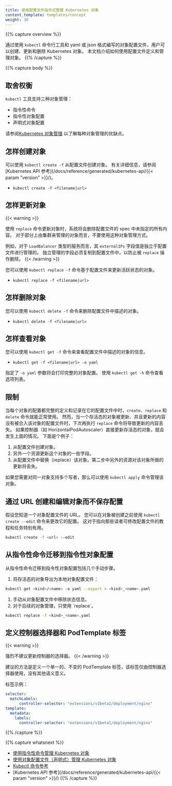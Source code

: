 ```yaml
---
title: 使用配置文件指令式管理 Kubernetes 对象
content_template: templates/concept
weight: 30
---
```


<!--
---
title: Imperative Management of Kubernetes Objects Using Configuration Files
content_template: templates/concept
weight: 30
---
-->

{{% capture overview %}}
<!--
Kubernetes objects can be created, updated, and deleted by using the `kubectl`
command-line tool along with an object configuration file written in YAML or JSON.
This document explains how to define and manage objects using configuration files.
-->
通过使用 `kubectl` 命令行工具和 yaml 或 json 格式编写的对象配置文件，用户可以创建、更新和删除 Kubernetes 对象。
本文档介绍如何使用配置文件定义和管理对象。
{{% /capture %}}

{{% capture body %}}

<!--
## Trade-offs
-->
## 取舍权衡

<!--
The `kubectl` tool supports three kinds of object management:
-->

`kubectl` 工具支持三种对象管理：

<!--
* Imperative commands
* Imperative object configuration
* Declarative object configuration
-->
* 指令性命令
* 指令性对象配置
* 声明式对象配置

<!--
See [Kubernetes Object Management](/docs/concepts/overview/object-management-kubectl/overview/)
for a discussion of the advantages and disadvantage of each kind of object management.
-->
请参阅[Kubernetes 对象管理](/docs/concepts/overview/object-management-kubectl/overview/) 以了解每种对象管理的优缺点。

<!--
## How to create objects
-->
## 怎样创建对象

<!--
You can use `kubectl create -f` to create an object from a configuration file.
Refer to the [kubernetes API reference](/docs/reference/generated/kubernetes-api/{{< param "version" >}}/)
for details.
-->

可以使用 `kubectl create -f` 从配置文件创建对象。
有关详细信息，请参阅[Kubernetes API 参考](/docs/reference/generated/kubernetes-api/{{< param "version" >}}/)。

- `kubectl create -f <filename|url>`

<!--
## How to update objects
-->
## 怎样更新对象

{{< warning >}}
<!--
Updating objects with the `replace` command drops all
parts of the spec not specified in the configuration file.  This
should not be used with objects whose specs are partially managed
by the cluster, such as Services of type `LoadBalancer`, where
the `externalIPs` field is managed independently from the configuration
file.  Independently managed fields must be copied to the configuration
file to prevent `replace` from dropping them.
-->
使用 `replace` 命令更新对象时，系统将会删除配置文件的 spec 中未指定的所有内容。
对于部分上由集群来管理的对象而言，不要使用这种对象管理方式。

例如，对于 `LoadBalancer` 类型的服务而言，其 `externalIPs` 字段值是独立于配置文件进行管理的。
独立管理的字段必须复制到配置文件中，以防止被 `replace` 操作删除。
{{< /warning >}}

<!--
You can use `kubectl replace -f` to update a live object according to a
configuration file.
-->
您可以使用 `kubectl replace -f` 命令基于配置文件来更新活跃状态的对象。

- `kubectl replace -f <filename|url>`

<!--
## How to delete objects
-->
## 怎样删除对象

<!--
You can use `kubectl delete -f` to delete an object that is described in a
configuration file.
-->

您可以使用 `kubectl delete -f` 命令来删除配置文件中描述的对象。

- `kubectl delete -f <filename|url>`

<!--
## How to view an object
-->
## 怎样查看对象

<!--
You can use `kubectl get -f` to view information about an object that is
described in a configuration file.
-->

您可以使用 `kubectl get -f` 命令来查看配置文件中描述的对象的信息。

- `kubectl get -f <filename|url> -o yaml`

<!--
The `-o yaml` flag specifies that the full object configuration is printed.
Use `kubectl get -h` to see a list of options.
-->

指定了 `-o yaml` 参数将会打印完整的对象配置。
使用 `kubectl get -h` 命令查看选项列表。

<!--
## Limitations
-->
## 限制

<!--
The `create`, `replace`, and `delete` commands work well when each object's
configuration is fully defined and recorded in its configuration
file. However when a live object is updated, and the updates are not merged
into its configuration file, the updates will be lost the next time a `replace`
is executed. This can happen if a controller, such as
a HorizontalPodAutoscaler, makes updates directly to a live object. Here's
an example:
-->
当每个对象的配置都完整的定义和记录在它的配置文件中时，`create`、`replace` 和 `delete` 命令就能正常使用。
然而，当一个存活态的对象被更新、并且更新的内容没有被合入该对象的配置文件时，下次再执行 `replace` 命令将导致更新的内容丢失。
如果控制器（如 HorizontalPodAutoscaler）直接更新存活态的对象，就会发生上面的情况。
下面是个例子：

<!--
1. You create an object from a configuration file.
1. Another source updates the object by changing some field.
1. You replace the object from the configuration file. Changes made by
the other source in step 2 are lost.
-->

1. 从配置文件创建对象。
1. 另外一个资源更新这个对象的一些字段。
1. 从配置文件中替换（replace）该对象。第二步中另外的资源对该对象所做的更新将丢失。

<!--
If you need to support multiple writers to the same object, you can use
`kubectl apply` to manage the object.
-->
如果您需要对同一对象支持多个写者，那么可以使用 `kubectl apply` 命令管理该对象。

<!--
## Creating and editing an object from a URL without saving the configuration
-->
## 通过 URL 创建和编辑对象而不保存配置

<!--
Suppose you have the URL of an object configuration file. You can use
`kubectl create --edit` to make changes to the configuration before the
object is created. This is particularly useful for tutorials and tasks
that point to a configuration file that could be modified by the reader.
-->

假设您知道一个对象配置文件的 URL。
您可以在对象被创建之前使用 `kubectl create --edit` 命令来更改它的配置。
这对于指向那些读者可修改配置文件的教程和任务特别有用。

```sh
kubectl create -f <url> --edit
```

<!--
## Migrating from imperative commands to imperative object configuration
-->
## 从指令性命令迁移到指令性对象配置

<!--
Migrating from imperative commands to imperative object configuration involves
several manual steps.
-->
从指令性命令迁移到指令性对象配置包括几个手动步骤。


1. <!--Export the live object to a local object configuration file:-->将存活态的对象导出为本地对象配置文件：
```sh
kubectl get <kind>/<name> -o yaml --export > <kind>_<name>.yaml
```
1. <!--Manually remove the status field from the object configuration file.-->手动从对象配置文件中移除状态信息。
1. <!--For subsequent object management, use `replace` exclusively.-->对于后续的对象管理，只使用 `replace`。
```sh
kubectl replace -f <kind>_<name>.yaml
```

<!--
## Defining controller selectors and PodTemplate labels
-->
## 定义控制器选择器和 PodTemplate 标签

{{< warning >}}
<!--
Updating selectors on controllers is strongly discouraged.
-->
强烈不建议更新控制器的选择器。
{{< /warning >}}

<!--
The recommended approach is to define a single, immutable PodTemplate label
used only by the controller selector with no other semantic meaning.
-->
建议的方法是定义一个单一的、不变的 PodTemplate 标签，该标签仅由控制器选择器使用，没有其他语义意义。

<!--
Example label:
-->
标签示例：

```yaml
selector:
  matchLabels:
      controller-selector: "extensions/v1beta1/deployment/nginx"
template:
  metadata:
    labels:
      controller-selector: "extensions/v1beta1/deployment/nginx"
```

{{% /capture %}}

{{% capture whatsnext %}}
<!--
- [Managing Kubernetes Objects Using Imperative Commands](/docs/concepts/overview/object-management-kubectl/imperative-command/)
- [Managing Kubernetes Objects Using Object Configuration (Declarative)](/docs/concepts/overview/object-management-kubectl/declarative-config/)
- [Kubectl Command Reference](/docs/reference/generated/kubectl/kubectl/)
- [Kubernetes API Reference](/docs/reference/generated/kubernetes-api/{{< param "version" >}}/)
-->

- [使用指令性命令管理 Kubernetes 对象](/docs/concepts/overview/object-management-kubectl/imperative-command/)
- [使用对象配置文件（声明式）管理 Kubernetes 对象](/docs/concepts/overview/object-management-kubectl/declarative-config/)
- [Kubectl 命令参考](/docs/reference/generated/kubectl/kubectl/)
- [Kubernetes API 参考](/docs/reference/generated/kubernetes-api/{{< param "version" >}}/)
{{% /capture %}}


